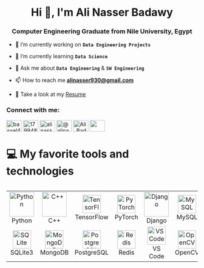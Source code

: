 <h1 align="center">Hi 👋, I'm Ali Nasser Badawy</h1>
<h3 align="center"> Computer Engineering Graduate from Nile University, Egypt</h3>

- 🔭 I’m currently working on **`Data Engineering Projects`**

- 🌱 I’m currently learning **`Data Science`**

- 💬 Ask me about **`Data Engineering`** & **`SW Engineering`**

- 📫 How to reach me **alinasser930@gmail.com**

- 📄 Take a look at my [Resume](https://drive.google.com/file/d/1It9c2yYH0fZtNa_T791YxVqHvdWKi1a3/view?usp=drive)

<h3 align="left">Connect with me:</h3>
<p align="left">
<a href="https://www.linkedin.com/in/alibadawy/" target="blank"><img align="center" src="https://raw.githubusercontent.com/rahuldkjain/github-profile-readme-generator/master/src/images/icons/Social/linked-in-alt.svg" alt="bassel42" height="30" width="40" /></a>
<a href="https://stackoverflow.com/users/22475460/ali-nasser-badawy" target="blank"><img align="center" src="https://raw.githubusercontent.com/rahuldkjain/github-profile-readme-generator/master/src/images/icons/Social/stack-overflow.svg" alt="17994886" height="30" width="40" /></a>
<a href="https://www.kaggle.com/alinasserbadawy" target="blank"><img align="center" src="https://raw.githubusercontent.com/rahuldkjain/github-profile-readme-generator/master/src/images/icons/Social/kaggle.svg" alt="alinasserbadawy" height="30" width="40" /></a>
<a href="https://www.hackerrank.com/alinasser930" target="blank"><img align="center" src="https://raw.githubusercontent.com/rahuldkjain/github-profile-readme-generator/master/src/images/icons/Social/hackerrank.svg" alt="@alinasser930" height="30" width="40" /></a>
<a href="https://leetcode.com/" target="blank"><img align="center" src="https://raw.githubusercontent.com/rahuldkjain/github-profile-readme-generator/master/src/images/icons/Social/leet-code.svg" alt="Ali_Badawy" height="30" width="40" /></a>
<a href="https://www.hackerearth.com/@alinasser930" target="blank"><img align="center" src="https://raw.githubusercontent.com/rahuldkjain/github-profile-readme-generator/master/src/images/icons/Social/hackerearth.svg" alt="" height="30" width="40" /></a>
 </p>

# 💻 My favorite tools and technologies
<div style="display: flex; justify-content: center;">
  <table>
    <!-- Row 1 -->
    <tr>
      <td align="center" width="90">
        <img src="https://techstack-generator.vercel.app/python-icon.svg" alt="Python" width="65" height="65" /><br>
        Python
      </td>
      <td align="center" width="90">
        <img src="https://techstack-generator.vercel.app/cpp-icon.svg" alt="C++" width="65" height="65" /><br>
        C++
      </td>
      <td align="center" width="90">
        <img src="https://skillicons.dev/icons?i=tensorflow" alt="TensorFlow" width="48" height="48" /><br>
        TensorFlow
      </td>
      <td align="center" width="90">
        <img src="https://skillicons.dev/icons?i=pytorch" alt="PyTorch" width="48" height="48" /><br>
        PyTorch
      </td>
      <td align="center" width="90">
        <img src="https://techstack-generator.vercel.app/django-icon.svg" alt="Django" width="65" height="65" /><br>
        Django
      </td>
      <td align="center" width="90">
        <img src="https://skillicons.dev/icons?i=mysql" alt="MySQL" width="48" height="48" /><br>
        MySQL
      </td>
    </tr>
    <!-- Row 2 -->
    <tr>
      <td align="center" width="90">
        <img src="https://skillicons.dev/icons?i=sqlite" alt="SQLite" width="48" height="48" /><br>
        SQLite3
      </td>
      <td align="center" width="90">
        <img src="https://skillicons.dev/icons?i=mongodb" alt="MongoDB" width="48" height="48" /><br>
        MongoDB
      </td>
      <td align="center" width="90">
        <img src="https://skillicons.dev/icons?i=postgresql" alt="PostgreSQL" width="48" height="48" /><br>
        PostgreSQL
      </td>
      <td align="center" width="90">
        <img src="https://skillicons.dev/icons?i=redis" alt="Redis" width="48" height="48" /><br>
        Redis
      </td>
      <td align="center" width="90">
        <img src="https://skillicons.dev/icons?i=vscode" alt="VS Code" width="48" height="48" /><br>
        VS Code
      </td>
      <td align="center" width="90">
        <img src="https://skillicons.dev/icons?i=opencv" alt="OpenCV" width="48" height="48" /><br>
        OpenCV
      </td>
    </tr>
  </table>
</div>

